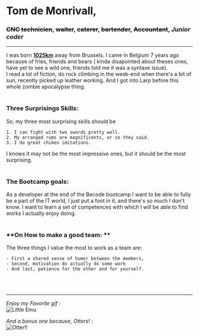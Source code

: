 
# Tom de Monrivall, 
### ~~CNC technicien~~, ~~waiter~~, ~~caterer~~, ~~bartender~~, ~~Accountant~~,  ***Junior coder***

---

I was born **[1025km][1]** away from Brussels. I came in Belgium 7 years ago because of fries, friends and bears ( kinda disapointed about theses ones, have yet to see a wild one, friends told me it was a syntaxe issue).
<br>
I read a lot of fiction, do rock climbing in the week-end when there's a bit of sun, recently picked up leather working. And I got into Larp before this whole zombie apocalypse thing.
<br>
<br>
### **Three Surprisings Skills:**
So, my three most surprising skills should be

    1. I can fight with two swords pretty well.
    2. My arranged rums are magnificents, or so they said.
    3. I do great chiken imitations.

I knows it may not be the most impressive ones, but it should be the most surprising.
<br>
<br>


### **The Bootcamp goals:**

As a developer at the end of the Becode bootcamp I want to be able to fully be a part of the IT world, I just put a foot in it, and there's so much I don't know. I want to learn a set of competences with which I will be able to find works I actually enjoy doing.
<br>
<br>


### **On How to make a good team: **
The three things I value the most to work as a team are:

    - First a shared sense of humor between the members, 
    - Second, motivation do actually do some work  
    - And last, patience for the other and for yourself.
<br>
<br>

---
*Enjoy my Favorite gif :*
<br>
![Little Emu](https://thumbs.gfycat.com/AridAlienatedBaldeagle.webp)

*And a bonus one because, Otters! :*
<br>
![Otter!!](https://media1.tenor.com/images/422c9ab28be8dd24d7d6129bbfe67c36/tenor.gif?itemid=3546587)


[1]: <https://www.google.com/maps/dir/Ixelles/Montpellier,+France/@47.1329333,-0.2407177,6z/data=!3m1!4b1!4m14!4m13!1m5!1m1!1s0x47c3c49d464cf871:0x6ad2d087c927be75!2m2!1d4.3666294!2d50.8333432!1m5!1m1!1s0x12b6af0725dd9db1:0xad8756742894e802!2m2!1d3.876716!2d43.610769!3e0> "Journey to the Mountains, Sun and Sea"

